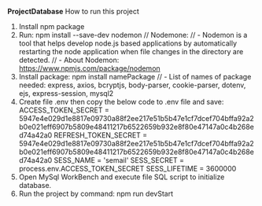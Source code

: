 **ProjectDatabase**
How to run this project
1. Install npm package
2. Run: npm install --save-dev nodemon
// Nodemone:
// - Nodemon is a tool that helps develop node.js based applications by automatically restarting the node application when file changes in the directory are detected.
// - About Nodemon: https://www.npmjs.com/package/nodemon
3. Install package: npm install namePackage
// - List of names of package needed: express, axios, bcryptjs, body-parser, cookie-parser, dotenv, ejs, express-session, mysql2
4. Create file .env then copy the below code to .env file and save:
ACCESS_TOKEN_SECRET = 5947e4e029d1e8817e09730a88f2ee217e51b5b47e1cf7dcef704bffa92a2b0e021eff6907b5809e48411217b6522659b932e8f80e47147a0c4b268ed74a42a0
REFRESH_TOKEN_SECRET = 5947e4e029d1e8817e09730a88f2ee217e51b5b47e1cf7dcef704bffa92a2b0e021eff6907b5809e48411217b6522659b932e8f80e47147a0c4b268ed74a42a0
SESS_NAME = 'semail'
SESS_SECRET = process.env.ACCESS_TOKEN_SECRET
SESS_LIFETIME = 3600000
5. Open MySql WorkBench and execute file SQL script to initialize database.
6. Run the project by command: npm run devStart
